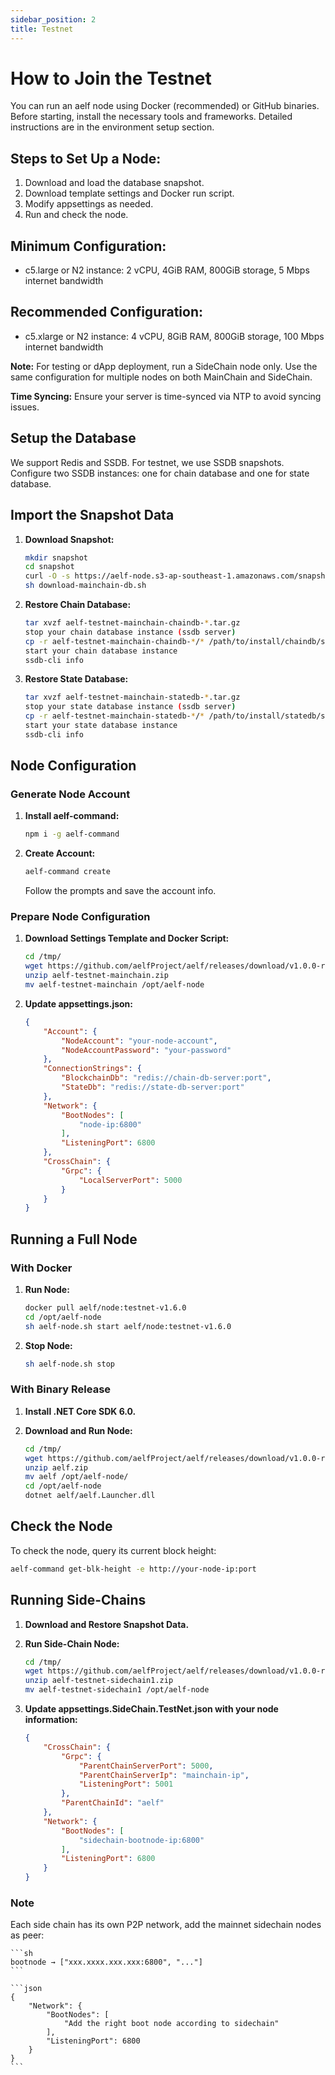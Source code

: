 ```yaml
---
sidebar_position: 2
title: Testnet
---
```


# How to Join the Testnet

You can run an aelf node using Docker (recommended) or GitHub binaries. 
Before starting, install the necessary tools and frameworks. Detailed instructions are in the environment setup section.

## Steps to Set Up a Node:

1. Download and load the database snapshot.
2. Download template settings and Docker run script.
3. Modify appsettings as needed.
4. Run and check the node.

## Minimum Configuration:

- c5.large or N2 instance: 2 vCPU, 4GiB RAM, 800GiB storage, 5 Mbps internet bandwidth

## Recommended Configuration:

- c5.xlarge or N2 instance: 4 vCPU, 8GiB RAM, 800GiB storage, 100 Mbps internet bandwidth

**Note:** For testing or dApp deployment, run a SideChain node only. Use the same configuration for multiple nodes on both MainChain and SideChain.

**Time Syncing:** Ensure your server is time-synced via NTP to avoid syncing issues.

## Setup the Database

We support Redis and SSDB. For testnet, we use SSDB snapshots. Configure two SSDB instances: one for chain database and one for state database.

## Import the Snapshot Data

1. **Download Snapshot:**

    ```sh
    mkdir snapshot
    cd snapshot
    curl -O -s https://aelf-node.s3-ap-southeast-1.amazonaws.com/snapshot/testnet/download-mainchain-db.sh
    sh download-mainchain-db.sh
    ```

2. **Restore Chain Database:**

    ```sh
    tar xvzf aelf-testnet-mainchain-chaindb-*.tar.gz
    stop your chain database instance (ssdb server)
    cp -r aelf-testnet-mainchain-chaindb-*/* /path/to/install/chaindb/ssdb/var/
    start your chain database instance
    ssdb-cli info
    ```

3. **Restore State Database:**

    ```sh
    tar xvzf aelf-testnet-mainchain-statedb-*.tar.gz
    stop your state database instance (ssdb server)
    cp -r aelf-testnet-mainchain-statedb-*/* /path/to/install/statedb/ssdb/var/
    start your state database instance
    ssdb-cli info
    ```

## Node Configuration

### Generate Node Account

1. **Install aelf-command:**

    ```sh
    npm i -g aelf-command
    ```

2. **Create Account:**

    ```sh
    aelf-command create
    ```

    Follow the prompts and save the account info.

### Prepare Node Configuration

1. **Download Settings Template and Docker Script:**

    ```sh
    cd /tmp/
    wget https://github.com/aelfProject/aelf/releases/download/v1.0.0-rc1/aelf-testnet-mainchain.zip
    unzip aelf-testnet-mainchain.zip
    mv aelf-testnet-mainchain /opt/aelf-node
    ```

2. **Update appsettings.json:**

    ```json
    {
        "Account": {
            "NodeAccount": "your-node-account",
            "NodeAccountPassword": "your-password"
        },
        "ConnectionStrings": {
            "BlockchainDb": "redis://chain-db-server:port",
            "StateDb": "redis://state-db-server:port"
        },
        "Network": {
            "BootNodes": [
                "node-ip:6800"
            ],
            "ListeningPort": 6800
        },
        "CrossChain": {
            "Grpc": {
                "LocalServerPort": 5000
            }
        }
    }
    ```

## Running a Full Node

### With Docker

1. **Run Node:**

    ```sh
    docker pull aelf/node:testnet-v1.6.0
    cd /opt/aelf-node
    sh aelf-node.sh start aelf/node:testnet-v1.6.0
    ```

2. **Stop Node:**

    ```sh
    sh aelf-node.sh stop
    ```

### With Binary Release

1. **Install .NET Core SDK 6.0.**
2. **Download and Run Node:**

    ```sh
    cd /tmp/
    wget https://github.com/aelfProject/aelf/releases/download/v1.0.0-rc1/aelf.zip
    unzip aelf.zip
    mv aelf /opt/aelf-node/
    cd /opt/aelf-node
    dotnet aelf/aelf.Launcher.dll
    ```

## Check the Node

To check the node, query its current block height:

```sh
aelf-command get-blk-height -e http://your-node-ip:port
```

## Running Side-Chains

1. **Download and Restore Snapshot Data.**
2. **Run Side-Chain Node:**

    ```sh
    cd /tmp/
    wget https://github.com/aelfProject/aelf/releases/download/v1.0.0-rc1/aelf-testnet-sidechain1.zip
    unzip aelf-testnet-sidechain1.zip
    mv aelf-testnet-sidechain1 /opt/aelf-node
    ```

3. **Update appsettings.SideChain.TestNet.json with your node information:**

    ```json
    {
        "CrossChain": {
            "Grpc": {
                "ParentChainServerPort": 5000,
                "ParentChainServerIp": "mainchain-ip",
                "ListeningPort": 5001
            },
            "ParentChainId": "aelf"
        },
        "Network": {
            "BootNodes": [
                "sidechain-bootnode-ip:6800"
            ],
            "ListeningPort": 6800
        }
    }
    ```

### Note

Each side chain has its own P2P network, add the mainnet sidechain nodes as peer:

    ```sh
    bootnode → ["xxx.xxxx.xxx.xxx:6800", "..."]
    ```

    ```json
    {
        "Network": {
            "BootNodes": [
                "Add the right boot node according to sidechain"
            ],
            "ListeningPort": 6800
        }
    }
    ```